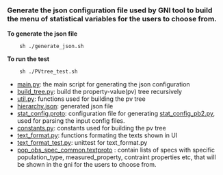  ### Generate the json configuration file used by GNI tool to build the menu of statistical variables for the users to choose from.
 
 **To generate the json file**
 
        sh ./generate_json.sh
        
**To run the test** 

        sh ./PVtree_test.sh
 
 * [main.py](./main.py): the main script for generating the json configuration 
 * [build_tree.py](./build_tree.py): build the property-value(pv) tree recursively
 * [util.py](./util.py): functions used for building the pv tree
 * [hierarchy.json](./hierarchy.json): generated json file 
 * [stat_config.proto](./stat_config.proto): configuration file for generating [stat_config_pb2.py](./stat_config_pb2.py), used for parsing the input config files. 
 * [constants.py](./constants.py): constants used for building the pv tree
 * [text_format.py](./text_format.py): functions formating the texts shown in UI
 * [text_format_test.py](./text_format_test.py): unittest for text_format.py
 * [pop_obs_spec_common.textproto](./pop_obs_spec_common.textproto) : contain lists of specs with specific population_type, measured_property, contraint properties etc, that will be shown in the gni for the users to choose from. 


